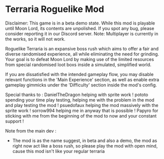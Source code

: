 # Terraria Roguelike Mod

Disclaimer: This game is in a beta demo state. While this mod is playable until Moon Lord, its contents are unpolished. If you spot any bug, please consider reporting it in our Discord server.
Note: Multiplayer is currently in the works, so it will not work.

Roguelike Terraria is an expansive boss rush which aims to offer a fair and diverse randomised experience, all while eliminating the need for grinding.
Your goal is to defeat Moon Lord by making use of the limited resources from special randomised loot boxs inside a simulated, simplified world.

If you are dissatisfied with the intended gameplay flow, you may disable relevant functions in the 'Main Experience' section, as well as enable extra gameplay gimmicks under the 'Difficulty' section inside the mod's config.

Special thanks to :
DanielTheDragon helping with sprite work !
pototo spending your time play testing, helping me with the problem in the mod and play testing the mod !
psuedofaux helping the mod massively with the sprite work !
sorrow994 helping me in anyway that is possible !
Papyro for sticking with me from the beginning of the mod to now and your constant support !

Note from the main dev :
- The mod is as the name suggest, in beta and also a demo, the mod as right now act like a boss rush, so please play the mod with open mind, cause this mod isn't like your regular terraria
